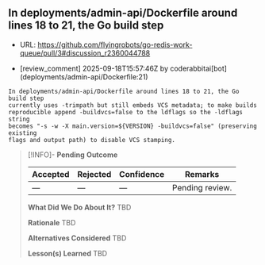 ## In deployments/admin-api/Dockerfile around lines 18 to 21, the Go build step

- URL: https://github.com/flyingrobots/go-redis-work-queue/pull/3#discussion_r2360044788

- [review_comment] 2025-09-18T15:57:46Z by coderabbitai[bot] (deployments/admin-api/Dockerfile:21)

```text
In deployments/admin-api/Dockerfile around lines 18 to 21, the Go build step
currently uses -trimpath but still embeds VCS metadata; to make builds
reproducible append -buildvcs=false to the ldflags so the -ldflags string
becomes "-s -w -X main.version=${VERSION} -buildvcs=false" (preserving existing
flags and output path) to disable VCS stamping.
```

> [!INFO]- **Pending**
> **Outcome**
> 
> | Accepted | Rejected | Confidence | Remarks |
> |----------|----------|------------|---------|
> | — | — | — | Pending review. |
>
> **What Did We Do About It?**
> TBD
>
> **Rationale**
> TBD
>
> **Alternatives Considered**
> TBD
>
> **Lesson(s) Learned**
> TBD
